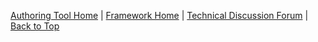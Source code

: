 [Authoring Tool Home](https://github.com/adaptlearning/adapt_authoring/wiki) | [Framework Home](https://github.com/adaptlearning/adapt_framework/wiki) | [Technical Discussion Forum](https://community.adaptlearning.org/mod/forum/view.php?id=4) | [Back to Top](#top)